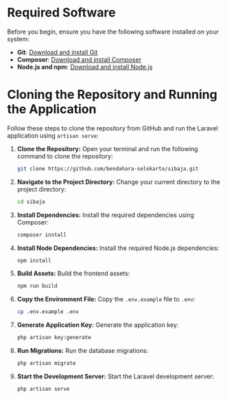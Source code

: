 # Required Software

Before you begin, ensure you have the following software installed on your system:

- **Git**: [Download and install Git](https://git-scm.com/downloads)
- **Composer**: [Download and install Composer](https://getcomposer.org/download/)
- **Node.js and npm**: [Download and install Node.js](https://nodejs.org/)

# Cloning the Repository and Running the Application

Follow these steps to clone the repository from GitHub and run the Laravel application using `artisan serve`:

1. **Clone the Repository:**
    Open your terminal and run the following command to clone the repository:
    ```sh
    git clone https://github.com/bendahara-selokarto/sibaja.git
    ```

2. **Navigate to the Project Directory:**
    Change your current directory to the project directory:
    ```sh
    cd sibaja
    ```

3. **Install Dependencies:**
    Install the required dependencies using Composer:
    ```sh
    composer install
    ```

4. **Install Node Dependencies:**
    Install the required Node.js dependencies:
    ```sh
    npm install
    ```

5. **Build Assets:**
    Build the frontend assets:
    ```sh
    npm run build
    ```

6. **Copy the Environment File:**
    Copy the `.env.example` file to `.env`:
    ```sh
    cp .env.example .env
    ```

7. **Generate Application Key:**
    Generate the application key:
    ```sh
    php artisan key:generate
    ```

8. **Run Migrations:**
    Run the database migrations:
    ```sh
    php artisan migrate
    ```

9. **Start the Development Server:**
    Start the Laravel development server:
    ```sh
    php artisan serve
    ```